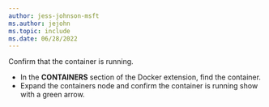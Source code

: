 ```yaml
---
author: jess-johnson-msft
ms.author: jejohn
ms.topic: include
ms.date: 06/28/2022
---
```


Confirm that the container is running.

* In the **CONTAINERS** section of the Docker extension, find the container.
* Expand the containers node and confirm the container is running show with a green arrow.
